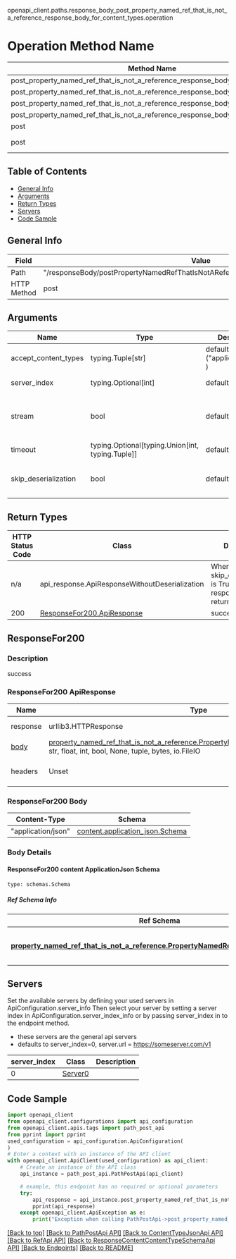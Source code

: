 openapi_client.paths.response_body_post_property_named_ref_that_is_not_a_reference_response_body_for_content_types.operation
# Operation Method Name

| Method Name | Api Class | Notes |
| ----------- | --------- | ----- |
| post_property_named_ref_that_is_not_a_reference_response_body_for_content_types | [PathPostApi](../../apis/tags/path_post_api.md) | This api is only for tag=path.post |
| post_property_named_ref_that_is_not_a_reference_response_body_for_content_types | [ContentTypeJsonApi](../../apis/tags/content_type_json_api.md) | This api is only for tag=contentType_json |
| post_property_named_ref_that_is_not_a_reference_response_body_for_content_types | [RefApi](../../apis/tags/ref_api.md) | This api is only for tag=$ref |
| post_property_named_ref_that_is_not_a_reference_response_body_for_content_types | [ResponseContentContentTypeSchemaApi](../../apis/tags/response_content_content_type_schema_api.md) | This api is only for tag=response.content.contentType.schema |
| post | ApiForPost | This api is only for this endpoint |
| post | ResponseBodyPostPropertyNamedRefThatIsNotAReferenceResponseBodyForContentTypes | This api is only for path=/responseBody/postPropertyNamedRefThatIsNotAReferenceResponseBodyForContentTypes |

## Table of Contents
- [General Info](#general-info)
- [Arguments](#arguments)
- [Return Types](#return-types)
- [Servers](#servers)
- [Code Sample](#code-sample)

## General Info
| Field | Value |
| ----- | ----- |
| Path | "/responseBody/postPropertyNamedRefThatIsNotAReferenceResponseBodyForContentTypes" |
| HTTP Method | post |

## Arguments

Name | Type | Description  | Notes
------------- | ------------- | ------------- | -------------
accept_content_types | typing.Tuple[str] | default is ("application/json", ) | Tells the server the content type(s) that are accepted by the client
server_index | typing.Optional[int] | default is None | Allows one to select a different [server](#servers). If not None, must be one of [0]
stream | bool | default is False | if True then the response.content will be streamed and loaded from a file like object. When downloading a file, set this to True to force the code to deserialize the content to a FileSchema file
timeout | typing.Optional[typing.Union[int, typing.Tuple]] | default is None | the timeout used by the rest client
skip_deserialization | bool | default is False | when True, headers and body will be unset and an instance of api_response.ApiResponseWithoutDeserialization will be returned

## Return Types

HTTP Status Code | Class | Description
------------- | ------------- | -------------
n/a | api_response.ApiResponseWithoutDeserialization | When skip_deserialization is True this response is returned
200 | [ResponseFor200.ApiResponse](#responsefor200-apiresponse) | success

## ResponseFor200

### Description
success

### ResponseFor200 ApiResponse
Name | Type | Description  | Notes
------------- | ------------- | ------------- | -------------
response | urllib3.HTTPResponse | Raw response |
[body](#responsefor200-body) | [property_named_ref_that_is_not_a_reference.PropertyNamedRefThatIsNotAReferenceDict](../../components/schema/property_named_ref_that_is_not_a_reference.md#propertynamedrefthatisnotareferencedict), str, float, int, bool, None, tuple, bytes, io.FileIO |  |
headers | Unset | headers were not defined |

### ResponseFor200 Body
Content-Type | Schema
------------ | -------
"application/json" | [content.application_json.Schema](#responsefor200-content-applicationjson-schema)

### Body Details
#### ResponseFor200 content ApplicationJson Schema
```
type: schemas.Schema
```

##### Ref Schema Info
Ref Schema | Input Type | Output Type
---------- | ---------- | -----------
[**property_named_ref_that_is_not_a_reference.PropertyNamedRefThatIsNotAReference**](../../components/schema/property_named_ref_that_is_not_a_reference.md) | [property_named_ref_that_is_not_a_reference.PropertyNamedRefThatIsNotAReferenceDictInput](../../components/schema/property_named_ref_that_is_not_a_reference.md#propertynamedrefthatisnotareferencedictinput), [property_named_ref_that_is_not_a_reference.PropertyNamedRefThatIsNotAReferenceDict](../../components/schema/property_named_ref_that_is_not_a_reference.md#propertynamedrefthatisnotareferencedict), str, datetime.date, datetime.datetime, uuid.UUID, int, float, bool, None, list, tuple, bytes, io.FileIO, io.BufferedReader | [property_named_ref_that_is_not_a_reference.PropertyNamedRefThatIsNotAReferenceDict](../../components/schema/property_named_ref_that_is_not_a_reference.md#propertynamedrefthatisnotareferencedict), str, float, int, bool, None, tuple, bytes, io.FileIO

## Servers

Set the available servers by defining your used servers in ApiConfiguration.server_info
Then select your server by setting a server index in ApiConfiguration.server_index_info or by
passing server_index in to the endpoint method.
- these servers are the general api servers
- defaults to server_index=0, server.url = https://someserver.com/v1

server_index | Class | Description
------------ | ----- | ------------
0 | [Server0](../../servers/server_0.md) |

## Code Sample

```python
import openapi_client
from openapi_client.configurations import api_configuration
from openapi_client.apis.tags import path_post_api
from pprint import pprint
used_configuration = api_configuration.ApiConfiguration(
)
# Enter a context with an instance of the API client
with openapi_client.ApiClient(used_configuration) as api_client:
    # Create an instance of the API class
    api_instance = path_post_api.PathPostApi(api_client)

    # example, this endpoint has no required or optional parameters
    try:
        api_response = api_instance.post_property_named_ref_that_is_not_a_reference_response_body_for_content_types()
        pprint(api_response)
    except openapi_client.ApiException as e:
        print("Exception when calling PathPostApi->post_property_named_ref_that_is_not_a_reference_response_body_for_content_types: %s\n" % e)
```

[[Back to top]](#top)
[[Back to PathPostApi API]](../../apis/tags/path_post_api.md)
[[Back to ContentTypeJsonApi API]](../../apis/tags/content_type_json_api.md)
[[Back to RefApi API]](../../apis/tags/ref_api.md)
[[Back to ResponseContentContentTypeSchemaApi API]](../../apis/tags/response_content_content_type_schema_api.md)
[[Back to Endpoints]](../../../README.md#Endpoints) [[Back to README]](../../../README.md)